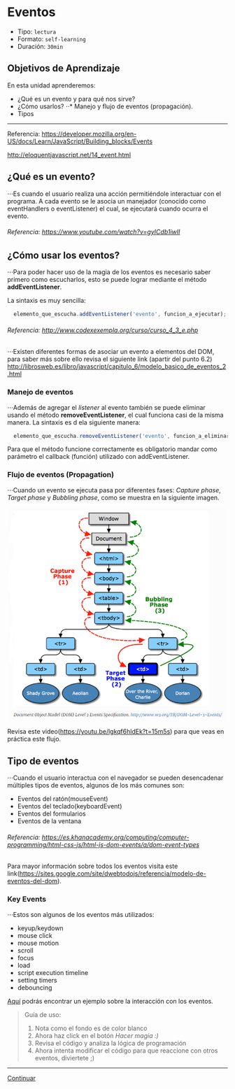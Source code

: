 # Eventos
- Tipo: `lectura`
- Formato: `self-learning`
- Duración: `30min`

## Objetivos de Aprendizaje

En esta unidad aprenderemos:
* ¿Qué es un evento y para qué nos sirve?
* ¿Cómo usarlos?
⋅⋅* Manejo y flujo de eventos (propagación).
* Tipos

***

Referencia:
https://developer.mozilla.org/en-US/docs/Learn/JavaScript/Building_blocks/Events

http://eloquentjavascript.net/14_event.html

## ¿Qué es un evento?
 ⋅⋅⋅Es cuando el usuario realiza una acción permitiéndole interactuar con el programa. A cada evento se le asocia un manejador (conocido como eventHandlers o eventListener) el cual, se ejecutará cuando ocurra el evento.

###### Referencia: https://www.youtube.com/watch?v=gyICdb1iwII



## ¿Cómo usar los eventos?

⋅⋅⋅Para poder hacer uso de la magia de los eventos es necesario saber primero como escucharlos, esto se puede lograr mediante el método __addEventListener__.

La sintaxis es muy sencilla:
```javascript
  elemento_que_escucha.addEventListener('evento', funcion_a_ejecutar);
```
###### Referencia: http://www.codexexempla.org/curso/curso_4_3_e.php

⋅⋅⋅Existen diferentes formas de asociar un evento a elementos del DOM, para saber más sobre ello revisa el siguiente link (apartir del punto 6.2) http://librosweb.es/libro/javascript/capitulo_6/modelo_basico_de_eventos_2.html


### Manejo de eventos

⋅⋅⋅Además de agregar el *listener* al evento también se puede eliminar usando el método __removeEventListener__, el cual funciona casi de la misma manera. La sintaxis es d ela siguiente manera:

```javascript
  elemento_que_escucha.removeEventListener('evento', funcion_a_eliminar);
```
Para que el método funcione correctamente es obligatorio mandar como parámetro el callback (función) utilizado con addEventListener.

### Flujo de eventos (Propagation)
⋅⋅⋅Cuando un evento se ejecuta pasa por diferentes fases: *Capture phase*, *Target phase* y *Bubbling phase*, como se muestra en la siguiente imagen.

![flow-event](DOM-event-flow.PNG)

Revisa este video(https://youtu.be/lgkqf6hldEk?t=15m5s) para que veas en práctica este flujo.

## Tipo de eventos
⋅⋅⋅Cuando el usuario interactua con el navegador se pueden desencadenar múltiples tipos de eventos, algunos de los más comunes son:

* Eventos del ratón(mouseEvent)
* Eventos del teclado(keyboardEvent)
* Eventos del formularios
* Eventos de la ventana

###### Referencia: https://es.khanacademy.org/computing/computer-programming/html-css-js/html-js-dom-events/a/dom-event-types

Para mayor información sobre todos los eventos visita este link(https://sites.google.com/site/dwebtodojs/referencia/modelo-de-eventos-del-dom).

### Key Events
⋅⋅⋅Estos son algunos de los eventos más utilizados:

- keyup/keydown
- mouse click
- mouse motion
- scroll
- focus
- load
- script execution timeline
- setting timers
- debouncing


[Aquí](https://codepen.io/Inti_Developer/pen/EvGMKG) podrás encontrar un ejemplo sobre la interacción con los eventos.

> Guía de uso:
> 1. Nota como el fondo es de color blanco
> 2. Ahora haz click en el botón *Hacer magia :)*
> 3. Revisa el código y analiza la lógica de programación
> 4. Ahora intenta modificar el código para que reaccione con otros eventos, diviertete ;)

***

[Continuar]( )
